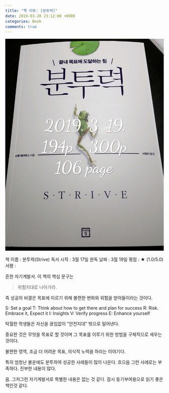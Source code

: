 ```yaml
---
title: "책 리뷰: [분투력]"
date: 2019-03-20 23:12:00 +0900
categories: Book
comments: true
---
```


![images](https://github.com/DeveloperKHJ/DeveloperKHJ.github.io/blob/master/_images/BR_strive.jpg?raw=true)

 책 이름 : 분투력(Strive)
독서 시작 : 3월 17일
완독 날짜 : 3월 19일
    평점 : ★ (1.0/5.0)
    서평 : 

흔한 자기계발서. 이 책의 핵심 문구는

> 위험지대로 나아가라.

즉 성공의 비결은 목표에 이르기 위해 불편한 변화와 위험을 받아들이라는 것이다.

S: Set a goal
T: Think about how to get there and plan for success
R: Risk. Embrace it, Expect it
I: Insights
V: Verify progress
E: Enhance yourself

탁월한 학생들은 자신을 끊임없이 "안전지대" 밖으로 밀어낸다.

중요한 것은 무엇을 목표로 할 것이며 그 목표를 이루기 위한 방법을 구체적으로 세우는 것이다.

불편한 영역, 조금 더 어려운 목표, 의식적 노력을 하라는 이야기다. 

특히 엄청난 불운에도 분투하여 성공한 사례들이 많이 나온다. 흐으음 그런 사례로는 부족하다. 진부한 내용이 많다.

음. 그저그런 자기계발서로 특별한 내용은 없는 것 같다. 잠시 동기부여용으로 읽기 좋은 책인것 같다.

